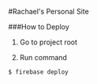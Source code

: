 #Rachael's Personal Site

###How to Deploy

1. Go to project root

2. Run command
```
$ firebase deploy
```

